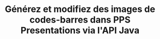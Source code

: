 ---
############################# Static ############################
layout: "auto-gen-gist"
draft: false
path: "fr/assembly/java/barcode/pps/"
otherformats: PPT PPTX PPTM PPSX PPSM POT POTX POTM ODP OTP 

############################# Head ############################
head_title: "Créer et ajouter des images de codes-barres dans PPS Présentations via l'API Java"
head_description : "L'API Java GroupDocs.Assembly prend en charge la création et l'ajout d'images de codes-barres dans les fichiers de présentation PowerPoint (PPT, PPTX, PPTM, PPS, PPSX, PPSM, POT et ODP)."

############################# Header ############################
title: "Générez et modifiez des images de codes-barres dans PPS Presentations via l'API Java"
description : " L'API Java GroupDocs.Assembly permet aux programmeurs de générer, modifier et insérer des images de codes-barres dans les présentations PowerPoint PPS dans les applications Java et JSP."

######################### Download Button #######################
button:
    enable: true

############################# About ############################
about:
    enable: true
    title: "Comment créer et gérer des codes-barres dans les présentations ? "
    content: |
       La présentation est un excellent moyen de communication qui permet aux entreprises comme aux particuliers de partager des informations de manière cohérente et simple. Les codes-barres sont maintenant très couramment utilisés dans le monde entier pour gérer plusieurs tâches importantes, telles que l'identification des produits, le suivi des pièces automobiles, la gestion des stocks et des stocks et bien d'autres. L'API Java GroupDocs.Assembly permet aux programmeurs de logiciels de créer et d'insérer facilement des codes-barres dans leurs documents de présentation avec seulement quelques lignes de code. Il prend en charge plusieurs formats de fichiers de présentation tels que PPT, PPTX, PPTM, PPS, PPSX, PPSM, POT, POTX, POTM, ODP et bien d'autres. Il facilite le travail des développeurs en leur permettant d'exécuter leurs applications sans installer d'applications tierces ou Microsoft Office sur leur appareil. Il prend en charge plusieurs fonctionnalités avancées pour personnaliser les codes-barres dans les diapositives de la présentation, telles que la définition des couleurs de premier plan et d'arrière-plan, les paramètres de polices, la mise à l'échelle de l'image du code-barres, l'ajustement du texte du code-barres, la définition de la résolution de l'image du code-barres et bien d'autres.

############################# content ############################
steps:
    enable: true
    block:
    - title_left: "Génération de codes-barres dans les présentations PPS"
      content_left: |
       Le code Java ci-dessous explique comment les développeurs peuvent générer des images de codes-barres à l'aide de différentes symbologies prises en charge et les ajouter aux diapositives de présentation Microsoft PowerPoint PPS avec très peu d'efforts et de coûts.

      title_right: "Ajouter des codes-barres dans le fichier PPS via Java"
      content_right: |
       * Créez une instance de [DocumentAssembler](https://apireference.groupdocs.com/assembly/java/com.groupdocs.assembly/DocumentAssembler)
       * Créer un exemple d'objet de source de données
       * Appelez [AssembleDocument](https://apireference.groupdocs.com/assembly/java/com.groupdocs.assembly/DocumentAssembler#assembleDocument-java.io.InputStream-java.io.OutputStream-com.groupdocs.assembly.DataSourceInfo...-) méthode avec les paramètres suivants
           * Diffusez pour lire un modèle de document à partir de.
           * Stream pour écrire le document résultant.
           * Options de chargement et d'enregistrement de documents.
           * Détails Informations sur les objets de source de données à utiliser.

      gisthash: "ebb6d8215f329f457f843e9a9fc48c9c"
      gistfile: "generate_barcodes_in_presentations.java"

    - title_left: "Configuration requise"
      content_left: |
       Les API Java GroupDocs.Assembly sont prises en charge sur toutes les principales plateformes et systèmes d'exploitation. Il peut générer des documents dans Microsoft Word, Excel, PowerPoint, Outlook, OpenOffice et plus de 50 autres formats. Pour un guide complet de la configuration système requise, veuillez visiter [système requis](https://docs.groupdocs.com/assembly/java/system-requirements/) Avant d'exécuter le code ci-dessous, assurez-vous que les prérequis suivants sont installés sur votre système:
         * Systèmes d'exploitation : Microsoft Windows, Linux, MacOS
         * Prise en charge des versions Java : J2SE 7.0 (1.7), J2SE 8.0 (1.8) ou supérieur
         * Obtenez la dernière version des API Java GroupDocs.Assembly de [Maven](https://mvnrepository.com/artifact/com.groupdocs/groupdocs-assembly/)
        
      title_right: "Pourquoi utiliser GroupDocs.Assembly"
      content_right: |
        * Créez des documents personnalisés à partir de modèles.
        * Joindre dynamiquement des pièces jointes aux e-mails.
        * Aucun logiciel supplémentaire n'est requis pour créer et automatiser des documents.
        * Génère un document de sortie basé sur la source de données.
        * Insérer dynamiquement le contenu du document dans le rapport
        * Appliquer la formule lors de l'assemblage de la feuille de calcul.
        * Fournit un support pour plusieurs formats de données
        * Prise en charge des opérations de données séquentielles.
demos:
    enable: true

more_formats:
    enable: true


back_to_top:
    enable: true
---